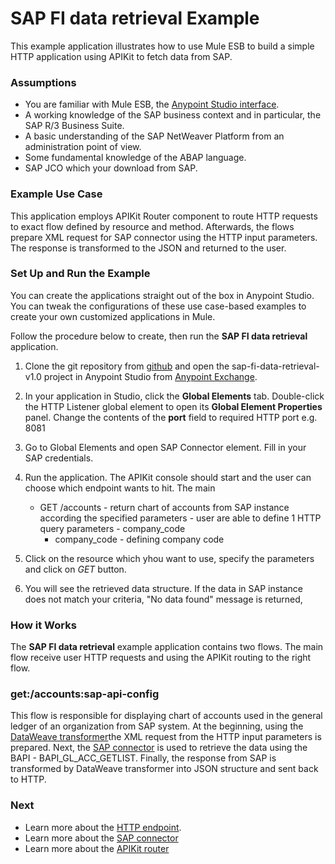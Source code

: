 # SAP FI data retrieval Example

This example application illustrates how to use Mule ESB to build a simple HTTP application using APIKit to fetch data from SAP. 


### Assumptions

- You are familiar with Mule ESB, the [Anypoint Studio interface](http://www.mulesoft.org/documentation/display/current/Anypoint+Studio+Essentials).
- A working knowledge of the SAP business context and in particular, the SAP R/3 Business Suite.
- A basic understanding of the SAP NetWeaver Platform from an administration point of view.
- Some fundamental knowledge of the ABAP language.
- SAP JCO which your download from SAP.



### Example Use Case

This application employs APIKit Router component to route HTTP requests to exact flow defined by resource and method. Afterwards, the flows prepare XML request for SAP connector using the HTTP input parameters. The response is transformed to the JSON and returned to the user.

### Set Up and Run the Example

You can create the applications straight out of the box in Anypoint Studio. You can tweak the configurations of these use case-based examples to create your own customized applications in Mule.

Follow the procedure below to create, then run the **SAP FI data retrieval** application.

1. Clone the git repository from [github](https://github.com/thomas-li-67/mule-examples) and open the sap-fi-data-retrieval-v1.0 project in Anypoint Studio from [Anypoint Exchange](http://www.mulesoft.org/documentation/display/current/Anypoint+Exchange).
2. In your application in Studio, click the **Global Elements** tab. Double-click the HTTP Listener global element to open its **Global Element Properties** panel. Change the contents of the **port** field to required HTTP port e.g. 8081
3. Go to Global Elements and open SAP Connector element. Fill in your SAP credentials.
4. Run the application.
The APIKit console should start and the user can choose which endpoint wants to hit. The main
	+	GET /accounts 	- return chart of accounts from SAP instance according the specified parameters
						- user are able to define 1 HTTP query parameters - company_code
		+ company_code - defining company code	

5. Click on the resource which yhou want to use, specify the parameters and click on *GET* button.
6. You will see the retrieved data structure. If the data in SAP instance does not match your criteria, "No data found" message is returned,

### How it Works

The **SAP FI data retrieval** example application contains two flows. The main flow receive user HTTP requests and using the APIKit routing to the right flow.


### get:/accounts:sap-api-config

This flow is responsible for displaying chart of accounts used in the general ledger of an organization from SAP system. 
At the beginning, using the [DataWeave transformer](https://docs.mulesoft.com/mule-user-guide/v/3.8/dataweave)the XML request from the HTTP input parameters is prepared. 
Next, the [SAP connector](https://docs.mulesoft.com/mule-user-guide/v/3.8/sap-connector) is used to retrieve the data using the BAPI - BAPI_GL_ACC_GETLIST. 
Finally, the response from SAP is transformed by DataWeave transformer into JSON structure and sent back to HTTP. 



### Next

- Learn more about the [HTTP endpoint](http://www.mulesoft.org/documentation/display/current/HTTP+Connector).
- Learn more about the [SAP connector](https://docs.mulesoft.com/mule-user-guide/v/3.8/sap-connector)
- Learn more about the [APIKit router](https://docs.mulesoft.com/anypoint-platform-for-apis/apikit-tutorial)
